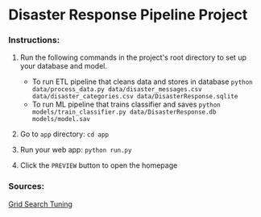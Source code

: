 # Disaster Response Pipeline Project

### Instructions:
1. Run the following commands in the project's root directory to set up your database and model.

    - To run ETL pipeline that cleans data and stores in database
        `python data/process_data.py data/disaster_messages.csv data/disaster_categories.csv data/DisasterResponse.sqlite`
    - To run ML pipeline that trains classifier and saves
        `python models/train_classifier.py data/DisasterResponse.db models/model.sav`

2. Go to `app` directory: `cd app`

3. Run your web app: `python run.py`

4. Click the `PREVIEW` button to open the homepage

### Sources:

[Grid Search Tuning](https://towardsdatascience.com/grid-search-for-model-tuning-3319b259367e)